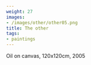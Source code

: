 ```yaml
---
weight: 27
images:
- /images/other/other05.png
title: The other
tags:
- paintings
---
```

Oil on canvas, 120x120cm, 2005
